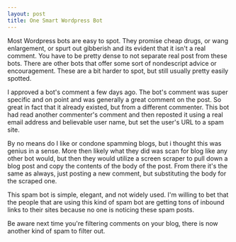 ```yaml
---
layout: post
title: One Smart Wordpress Bot
---
```


Most Wordpress bots are easy to spot. They promise cheap drugs, or wang enlargement, or spurt out gibberish and its evident that it isn't a real comment. You have to be pretty dense to not separate real post from these bots. There are other bots that offer some sort of nondescript advice or encouragement. These are a bit harder to spot, but still usually pretty easily spotted. 

I approved a bot's comment a few days ago. The bot's comment was super specific and on point and was generally a great comment on the post. So great in fact that it already existed, but from a different commenter. This bot had read another commenter's comment and then reposted it using a real email address and believable user name, but set the user's URL to a spam site. 

By no means do I like or condone spamming blogs, but i thought this was genius in a sense. More then likely what they did was scan for blog like any other bot would, but then they would utilize a screen scraper to pull down a blog post and copy the contents of the body of the post. From there it's the same as always, just posting a new comment, but substituting the body for the scraped one. 

This spam bot is simple, elegant, and not widely used. I'm willing to bet that the people that are using this kind of spam bot are getting tons of inbound links to their sites because no one is noticing these spam posts. 

Be aware next time you're filtering comments on your blog, there is now another kind of spam to filter out.